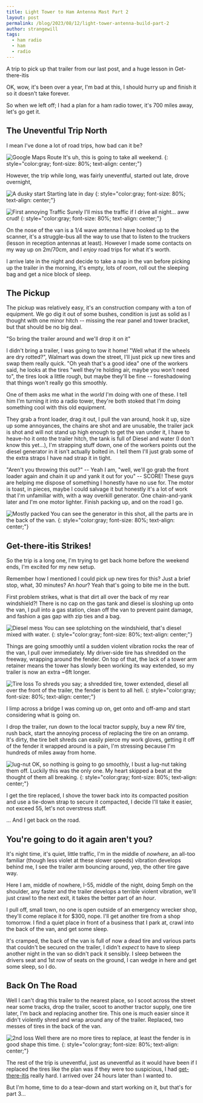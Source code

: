 ```yaml
---
title: Light Tower to Ham Antenna Mast Part 2
layout: post
permalink: /blog/2023/08/12/light-tower-antenna-build-part-2
author: strangewill
tags:
  - ham radio
  - ham
  - radio
---
```


A trip to pick up that trailer from our last post, and a huge lesson in Get-there-itis

<!--excerpt-->

OK, wow, it's been over a year, I'm bad at this, I should hurry up and finish it so it doesn't take forever.

So when we left off; I had a plan for a ham radio tower, it's 700 miles away, let's go get it.

## The Uneventful Trip North

I mean I've done a lot of road trips, how bad can it be?

![Google Maps Route](/images/blog/2023-08-12-light-tower-antenna-build-2/map.png)
It's uh, this is going to take all weekend.
{: style="color:gray; font-size: 80%; text-align: center;"}

However, the trip while long, was fairly uneventful, started out late, drove overnight,

![A dusky start](/images/blog/2023-08-12-light-tower-antenna-build-2/start.jpg)
Starting late in day
{: style="color:gray; font-size: 80%; text-align: center;"}

![First annoying Traffic](/images/blog/2023-08-12-light-tower-antenna-build-2/traffic.jpg)
Surely I'll miss the traffic if I drive all night... aww crud!
{: style="color:gray; font-size: 80%; text-align: center;"}

On the nose of the van is a 1/4 wave antenna I have hooked up to the scanner, it's a struggle-bus all the way to use that to listen to the truckers (lesson in reception antennas at least). However I made some contacts on my way up on 2m/70cm, and I _enjoy_ road trips for what it's worth.

I arrive late in the night and decide to take a nap in the van before picking up the trailer in the morning, it's empty, lots of room, roll out the sleeping bag and get a nice block of sleep.

## The Pickup

The pickup was relatively easy, it's an construction company with a ton of equipment. We go dig it out of some bushes, condition is just as solid as I thought with one minor hitch -- missing the rear panel and tower bracket, but that should be no big deal.

"So bring the trailer around and we'll drop it on it"

I didn't bring a trailer, I was going to tow it home! "Well what if the wheels are dry rotted?", Walmart was down the street, I'll just pick up new tires and swap them really quick. "Oh yeah that's a good idea" one of the workers said, he looks at the tires "well they're holding air, maybe you won't need to", the tires look a little rough, but maybe they'll be fine -- foreshadowing that things won't really go this smoothly.

One of them asks me what in the _world_ I'm doing with one of these. I tell him I'm turning it into a radio tower, they're both stoked that I'm doing something cool with this old equipment.

They grab a front loader, drag it out, I pull the van around, hook it up, size up some annoyances, the chains are shot and are unusable, the trailer jack is shot and will not stand up high enough to get the van under it, I have to heave-ho it onto the trailer hitch, the tank is full of Diesel and water (I don't know this yet...), I'm strapping stuff down, one of the workers points out the diesel generator in it isn't actually bolted in. I tell them I'll just grab some of the extra straps I have nad strap it in tight.

"Aren't you throwing this out?" -- Yeah I am, "well, we'll go grab the front loader again and chain it up and yank it out for you" -- SCORE! These guys are helping me dispose of something I honestly have no use for. The motor is toast, in pieces, maybe I could salvage it but honestly it's a lot of work that I'm unfamiliar with, with a way overkill generator. One chain-and-yank later and I'm one motor lighter. Finish packing up, and on the road I go.

![Mostly packed](/images/blog/2023-08-12-light-tower-antenna-build-2/pick-up.jpg)
You can see the generator in this shot, all the parts are in the back of the van.
{: style="color:gray; font-size: 80%; text-align: center;"}

## Get-there-itis Strikes!

So the trip is a long one, I'm trying to get back home before the weekend ends, I'm excited for my new setup.

Remember how I mentioned I could pick up new tires for this? Just a brief stop, what, 30 minutes? An _hour_? Yeah that's going to bite me in the butt.

First problem strikes, what is that dirt all over the back of my rear windshield?! There is no cap on the gas tank and diesel is sloshing up onto the van, I pull into a gas station, clean off the van to prevent paint damage, and fashion a gas gap with zip ties and a bag.

![Diesel mess](/images/blog/2023-08-12-light-tower-antenna-build-2/diesel-mess.jpg)
You can see splotching on the windshield, that's diesel mixed with water.
{: style="color:gray; font-size: 80%; text-align: center;"}

Things are going smoothly until a sudden violent vibration rocks the rear of the van, I pull over immediately. My driver-side tire has shredded on the freeway, wrapping around the fender. On top of that, the lack of a tower arm retainer means the tower has slowly been working its way extended, so my trailer is now an extra ~6ft longer.

![Tire loss](/images/blog/2023-08-12-light-tower-antenna-build-2/shreds.jpg)
To shreds you say; a shredded tire, tower extended, diesel all over the front of the trailer, the fender is bent to all hell.
{: style="color:gray; font-size: 80%; text-align: center;"}

I limp across a bridge I was coming up on, get onto and off-amp and start considering what is going on.

I drop the trailer, run down to the local tractor supply, buy a new RV tire, rush back, start the annoying process of replacing the tire on an onramp. It's dirty, the tire belt shreds can easily pierce my work gloves, getting it off of the fender it wrapped around is a pain, I'm stressing because I'm hundreds of miles away from home.

![lug-nut](/images/blog/2023-08-12-light-tower-antenna-build-2/lugnut.jpg)
OK, so nothing is going to go smoothly, I bust a lug-nut taking them off. Luckily this was the only one. My heart skipped a beat at the thought of them all breaking.
{: style="color:gray; font-size: 80%; text-align: center;"}

I get the tire replaced, I shove the tower back into its compacted position and use a tie-down strap to secure it compacted, I decide I'll take it easier, not exceed 55, let's not overstress stuff.

... And I get back on the road.

## You're going to do it again aren't you?

It's night time, it's quiet, little traffic, I'm in the middle of _nowhere_, an all-too familiar (though less violet at these slower speeds) vibration develops behind me, I see the trailer arm bouncing around, yep, the other tire gave way.

Here I am, middle of nowhere, I-55, middle of the night, doing 5mph on the shoulder, any faster and the trailer develops a terrible violent vibration, we'll just crawl to the next exit, it takes the better part of an _hour_.

I pull off, small town, no one is open outside of an emergency wrecker shop, they'll come replace it for $300, nope. I'll get another tire from a shop tomorrow. I find a quiet place in front of a business that I park at, crawl into the back of the van, and get some sleep.

It's cramped, the back of the van is full of now a dead tire and various parts that couldn't be secured on the trailer, I didn't _expect_ to have to sleep another night in the van so didn't pack it sensibly. I sleep between the drivers seat and 1st row of seats on the ground, I can wedge in here and get some sleep, so I do.

## Back On The Road

Well I can't drag this trailer to the nearest place, so I scoot across the street near some tracks, drop the trailer, scoot to another tractor supply, one tire later, I'm back and replacing another tire. This one is much easier since it didn't violently shred and wrap around any of the trailer. Replaced, two messes of tires in the back of the van.

![2nd loss](/images/blog/2023-08-12-light-tower-antenna-build-2/2nd-tire-loss.jpg)
Well there are no more tires to replace, at least the fender is in good shape this time.
{: style="color:gray; font-size: 80%; text-align: center;"}

The rest of the trip is uneventful, just as uneventful as it would have been if I replaced the tires like the plan was if they were too suspicious, I had [get-there-itis](https://en.wiktionary.org/wiki/get-there-itis) really hard. I arrived over 24 hours later than I wanted to.

But I'm home, time to do a tear-down and start working on it, but that's for part 3...